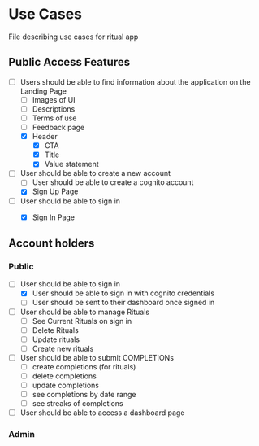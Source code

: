 # Use Cases
File describing use cases for ritual app

## Public Access Features

- [ ] Users should be able to find information about the application on the Landing Page
	- [ ] Images of UI
	- [ ] Descriptions
	- [ ] Terms of use
	- [ ] Feedback page
	- [x] Header
		- [x] CTA
		- [x] Title
		- [x] Value statement
- [ ] User should be able to create a new account
	- [ ] User should be able to create a cognito account
	- [x] Sign Up Page
- [ ] User should be able to sign in
	- [x] Sign In Page


## Account holders

### Public
- [ ] User should be able to sign in
	- [x] User should be able to sign in with cognito credentials
	- [ ] User should be sent to their dashboard once signed in
- [ ] User should be able to manage Rituals
	- [ ] See Current Rituals on sign in
	- [ ] Delete Rituals
	- [ ] Update rituals
	- [ ] Create new rituals
- [ ] User should be able to submit COMPLETIONs
	- [ ] create completions (for rituals)
	- [ ] delete completions
	- [ ] update completions
	- [ ] see completions by date range
	- [ ] see streaks of completions
- [ ] User should be able to access a dashboard page

### Admin









